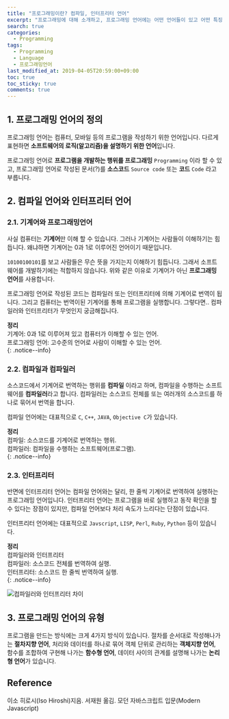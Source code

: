 ```yaml
---
title: "프로그래밍이란? 컴파일, 인터프리터 언어"
excerpt: "프로그래밍에 대해 소개하고, 프로그래밍 언어에는 어떤 언어들이 있고 어떤 특징을 가지는지 소개합니다. 개발을 처음하는 사람에게는 도움이 될 수 있는 글입니다."
search: true
categories: 
  - Programming
tags: 
  - Programming
  - Language
  - 프로그래밍언어
last_modified_at: 2019-04-05T20:59:00+09:00
toc: true
toc_sticky: true
comments: true
---
```


## 1. 프로그래밍 언어의 정의

프로그래밍 언어는 컴퓨터, 모바일 등의 프로그램을 작성하기 위한 언어입니다. 다르게 표현하면 **소프트웨어의 로직(알고리즘)을 설명하기 위한 언어**입니다.  

프로그래밍 언어로 **프로그램을 개발하는 행위를 프로그래밍** `Programming` 이라 할 수 있고, 프로그래밍 언어로 작성된 문서(?)를 **소스코드** `Source code` 또는 **코드** `Code` 라고 부릅니다.


## 2. 컴파일 언어와 인터프리터 언어

### 2.1. 기계어와 프로그래밍언어

사실 컴퓨터는 **기계어**만 이해 할 수 있습니다. 그러나 기계어는 사람들이 이해하기는 힘듭니다. 왜냐하면 기계어는 0과 1로 이루어진 언어이기 때문입니다.  

`10100100101`를 보고 사람들은 무슨 뜻을 가지는지 이해하기 힘듭니다. 그래서 소프트웨어를 개발하기에는 적합하지 않습니다. 위와 같은 이유로 기계어가 아닌 **프로그래밍 언어**를 사용합니다.  

프로그래밍 언어로 작성된 코드는 컴파일러 또는 인터프리터에 의해 기계어로 번역이 됩니다. 그리고 컴퓨터는 번역이된 기계어를 통해 프로그램을 실행합니다. 그렇다면.. 컴파일러와 인터프리터가 무엇인지 궁금해집니다.

**정리**  
기계어: 0과 1로 이루어져 있고 컴퓨터가 이해할 수 있는 언어.  
프로그래밍 언어: 고수준의 언어로 사람이 이해할 수 있는 언어.  
{: .notice--info}


### 2.2. 컴파일과 컴파일러

소스코드에서 기계어로 번역하는 행위를 **컴파일** 이라고 하며, 컴파일을 수행하는 소프트웨어를 **컴파일러**라고 합니다. 컴파일러는 소스코드 전체를 또는 여러개의 소스코드를 하나로 묶어서 번역을 합니다.  

컴파일 언어에는 대표적으로 `C`, `C++`, `JAVA`, `Objective C`가 있습니다.

**정리**  
컴파일: 소스코드를 기계어로 번역하는 행위.  
컴파일러: 컴파일을 수행하는 소프트웨어(프로그램).  
{: .notice--info}

### 2.3. 인터프리터

반면에 인터프리터 언어는 컴파일 언어와는 달리, 한 줄씩 기계어로 번역하여 실행하는 프로그래밍 언어입니다. 인터프리터 언어는 프로그램을 바로 실행하고 동작 확인을 할 수 있다는 장점이 있지만, 컴파일 언어보다 처리 속도가 느리다는 단점이 있습니다.

인터프리터 언어에는 대표적으로 `Javscript`, `LISP`, `Perl`, `Ruby`, `Python` 등이 있습니다.

**정리**  
컴파일러와 인터프리터  
컴파일러: 소스코드 전체를 번역하여 실행.  
인터프리터: 소스코드 한 줄씩 번역하여 실행.  
{: .notice--info}

![컴파일러와 인터프리터 차이](https://user-images.githubusercontent.com/26136312/55629534-62a00d00-57ee-11e9-82b1-b9addba8f1bc.png)


## 3. 프로그래밍 언어의 유형

프로그램을 만드는 방식에는 크게 4가지 방식이 있습니다. 절차를 순서대로 작성해나가는 **절차지향 언어**, 처리와 데이터를 하나로 묶어 객체 단위로 관리하는 **객체지향 언어**, 함수를 조합하여 구현해 나가는 **함수형 언어**, 데이터 사이의 관계를 설명해 나가는 **논리형 언어**가 있습니다.

## Reference

이소 히로시(Iso Hiroshi)지음. 서재원 옮김. 모던 자바스크립트 입문(Modern Javascript)